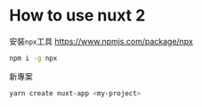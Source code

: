 # How to use nuxt 2

安裝`npx`工具
https://www.npmjs.com/package/npx

```bash
npm i -g npx
```

新專案

```bash
yarn create nuxt-app <my-project>
```
